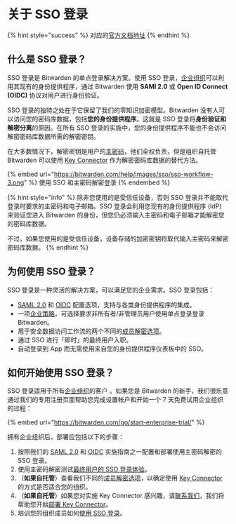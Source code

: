 # 关于 SSO 登录

{% hint style="success" %}
对应的[官方文档地址](https://bitwarden.com/help/article/about-sso/)
{% endhint %}

## 什么是 SSO 登录？ <a href="#what-is-login-with-sso" id="what-is-login-with-sso"></a>

SSO 登录是 Bitwarden 的单点登录解决方案。使用 SSO 登录，[企业组织](../admin-console/organizations-overview.md#types-of-organizations)可以利用其现有的身份提供程序，通过 Bitwarden 使用 **SAMl 2.0** 或 **Open ID Connect (OIDC)** 协议对用户进行身份验证。

SSO 登录的独特之处在于它保留了我们的零知识加密模型。Bitwarden 没有人可以访问您的密码库数据，包括**您的身份提供程序**。这就是 SSO 登录将**身份验证和解密分离**的原因。在所有 SSO 登录的实施中，您的身份提供程序不能也不会访问解密密码库数据所需的解密密钥。

在大多数情况下，解密密钥是用户的[主密码](../account/log-in-and-unlock/your-master-password.md)，他们全权负责，但是组织自托管 Bitwarden 可以使用 [Key Connector](../self-hosting/key-connector/about-key-connector.md) 作为解密密码库数据的替代方法。

{% embed url="https://bitwarden.com/help/images/sso/sso-workflow-3.png" %}
使用 SSO 和主密码解密登录
{% endembed %}

{% hint style="info" %}
除非您使用的是受信任设备，否则 SSO 登录并不能取代登录时要求的主密码和电子邮箱。SSO 登录会利用您现有的身份提供程序 (IdP) 来验证您进入 Bitwarden 的身份，但您仍必须输入主密码和电子邮箱才能解密您的密码库数据。

不过，如果您使用的是受信任设备，设备存储的加密密钥将取代输入主密码来解密密码库数据。
{% endhint %}

## 为何使用 SSO 登录？ <a href="#why-use-login-with-sso" id="why-use-login-with-sso"></a>

SSO 登录是一种灵活的解决方案，可以满足您的企业需求。SSO 登录包括：

* [SAML 2.0](saml-2.0-configuration.md) 和 [OIDC](oidc-configuration.md) 配置选项，支持与各类身份提供程序的集成。
* 一项[企业策略](../admin-console/manage-shared-items/enterprise-policies.md#single-sign-on-authentication)，可选择要求非所有者/非管理员用户使用单点登录登录 Bitwarden。
* 用于安全数据访问工作流的两个不同的[成员解密选项](member-decryption-options.md)。
* 通过 SSO 进行「即时」的最终用户入职。
* 自动登录到 App 而无需使用来自您的身份提供程序仪表板中的 SSO。

## 如何开始使用 SSO 登录？ <a href="#how-do-i-start-using-login-with-sso" id="how-do-i-start-using-login-with-sso"></a>

SSO 登录适用于所有[企业组织](../plans-and-pricing/password-manager/about-bitwarden-plans.md#enterprise-organizations)的客户 。如果您是 Bitwarden 的新手，我们很乐意通过我们的专用注册页面帮助您完成设置帐户和开始一个 7 天免费试用企业组织的过程：

{% embed url="https://bitwarden.com/go/start-enterprise-trial/" %}

拥有企业组织后，部署应包括以下的步骤：

1. 按照我们的 [SAML 2.0](saml-2.0-configuration.md) 和 [OIDC](oidc-configuration.md) 实施指南之一配置和部署使用主密码解密的 SSO 登录。
2. 使用主密码解密测试[最终用户的 SSO 登录体验](../account/log-in-and-unlock/using-single-sign-on/using-login-with-sso.md)。
3. （**如果自托管**）查看我们不同的[成员解密选项](member-decryption-options.md)，以确定使用 [Key Connector](../self-hosting/key-connector/about-key-connector.md) 的方式是否适合您的组织。
4. （**如果自托管**）如果您对实施 Key Connector 感兴趣，请[联系我们](https://bitwarden.com/contact/)，我们将帮助您开始[部署 Key Connector](../self-hosting/key-connector/deploy-key-connector.md)。
5. 培训您的组织成员如何[使用 SSO 登录](../account/log-in-and-unlock/using-single-sign-on/using-login-with-sso.md)。
